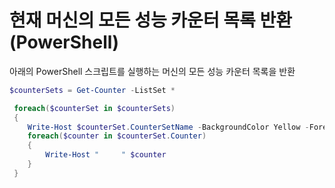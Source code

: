 # 현재 머신의 모든 성능 카운터 목록 반환 (PowerShell)

아래의 PowerShell 스크립트를 실행하는 머신의 모든 성능 카운터 목록을 반환

```PowerShell
$counterSets = Get-Counter -ListSet * 

 foreach($counterSet in $counterSets)
 {
    Write-Host $counterSet.CounterSetName -BackgroundColor Yellow -ForegroundColor Red
    foreach($counter in $counterSet.Counter)
    {
        Write-Host "     " $counter
    } 
 }
```

